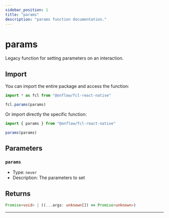 ```yaml
---
sidebar_position: 1
title: "params"
description: "params function documentation."
---
```


<!-- THIS DOCUMENT IS AUTO-GENERATED FROM [onflow/fcl-react-native/../sdk/src/sdk.ts](https://github.com/onflow/fcl-js/tree/master/packages/fcl-react-native/../sdk/src/sdk.ts). DO NOT EDIT MANUALLY -->

# params

Legacy function for setting parameters on an interaction.

## Import

You can import the entire package and access the function:

```typescript
import * as fcl from "@onflow/fcl-react-native"

fcl.params(params)
```

Or import directly the specific function:

```typescript
import { params } from "@onflow/fcl-react-native"

params(params)
```


## Parameters

### `params` 


- Type: `never`
- Description: The parameters to set


## Returns

```typescript
Promise<void> | ((...args: unknown[]) => Promise<unknown>)
```


---